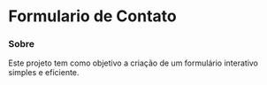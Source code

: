 # Formulario de Contato

### Sobre
Este projeto tem como objetivo a criação de um formulário interativo simples e eficiente.
